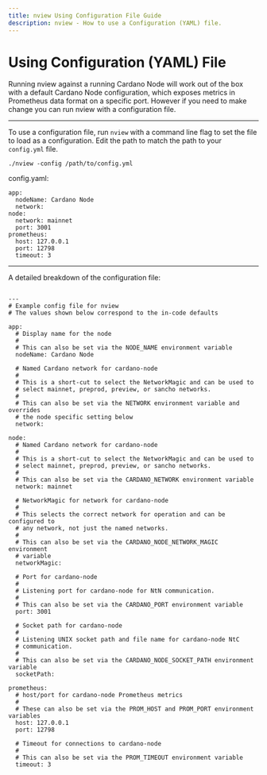 ```yaml
---
title: nview Using Configuration File Guide
description: nview - How to use a Configuration (YAML) file.
---
```


# Using Configuration (YAML) File

Running nview against a running Cardano Node will work out of the box with a default Cardano Node configuration, which exposes metrics in Prometheus data format on a specific port. However if you need to make change you can run nview with a configuration file.

***

To use a configuration file, run `nview` with a command line flag to set the file to load as a configuration. Edit the path to match the path to your `config.yml` file.

```
./nview -config /path/to/config.yml
```

config.yaml:

```
app:
  nodeName: Cardano Node
  network:
node:
  network: mainnet
  port: 3001
prometheus:
  host: 127.0.0.1
  port: 12798
  timeout: 3
```

***

A detailed breakdown of the configuration file:

```

---
# Example config file for nview
# The values shown below correspond to the in-code defaults

app:
  # Display name for the node
  #
  # This can also be set via the NODE_NAME environment variable
  nodeName: Cardano Node

  # Named Cardano network for cardano-node
  #
  # This is a short-cut to select the NetworkMagic and can be used to
  # select mainnet, preprod, preview, or sancho networks.
  #
  # This can also be set via the NETWORK environment variable and overrides
  # the node specific setting below
  network:

node:
  # Named Cardano network for cardano-node
  #
  # This is a short-cut to select the NetworkMagic and can be used to
  # select mainnet, preprod, preview, or sancho networks.
  #
  # This can also be set via the CARDANO_NETWORK environment variable
  network: mainnet

  # NetworkMagic for network for cardano-node
  #
  # This selects the correct network for operation and can be configured to
  # any network, not just the named networks.
  #
  # This can also be set via the CARDANO_NODE_NETWORK_MAGIC environment
  # variable
  networkMagic:

  # Port for cardano-node
  #
  # Listening port for cardano-node for NtN communication.
  #
  # This can also be set via the CARDANO_PORT environment variable
  port: 3001

  # Socket path for cardano-node
  #
  # Listening UNIX socket path and file name for cardano-node NtC
  # communication.
  #
  # This can also be set via the CARDANO_NODE_SOCKET_PATH environment variable
  socketPath:

prometheus:
  # host/port for cardano-node Prometheus metrics
  #
  # These can also be set via the PROM_HOST and PROM_PORT environment variables
  host: 127.0.0.1
  port: 12798

  # Timeout for connections to cardano-node
  #
  # This can also be set via the PROM_TIMEOUT environment variable
  timeout: 3

```
